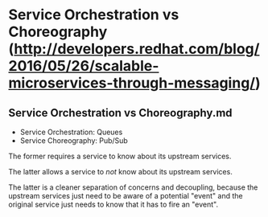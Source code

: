 # Service Orchestration vs Choreography (http://developers.redhat.com/blog/2016/05/26/scalable-microservices-through-messaging/)

## Service Orchestration vs Choreography.md

- Service Orchestration: Queues 
- Service Choreography: Pub/Sub

The former requires a service to know about its upstream services.

The latter allows a service to _not_ know about its upstream services.

The latter is a cleaner separation of concerns and decoupling, because the upstream services just need to be aware of a potential "event" and the original service just needs to know that it has to fire an "event".

